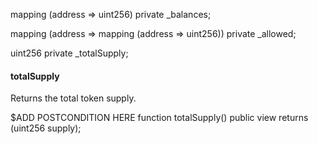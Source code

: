 mapping (address => uint256) private _balances;

mapping (address => mapping (address => uint256)) private _allowed;

uint256 private _totalSupply;

#### totalSupply

Returns the total token supply.

$ADD POSTCONDITION HERE
function totalSupply() public view returns (uint256 supply);